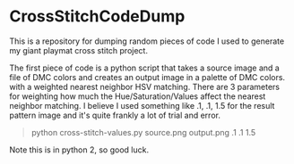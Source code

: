 # CrossStitchCodeDump

This is a repository for dumping random pieces of code I used to generate my giant playmat cross stitch project.


The first piece of code is a python script that takes a source image and a file of DMC colors and creates an output image in a palette of DMC colors.
with a weighted nearest neighbor HSV matching.
There are 3 parameters for weighting how much the Hue/Saturation/Values affect the nearest neighbor matching. 
I believe I used something like .1, .1, 1.5 for the result pattern image and it's quite frankly a lot of trial and error.

>python cross-stitch-values.py source.png output.png .1 .1 1.5

Note this is in python 2, so good luck.

